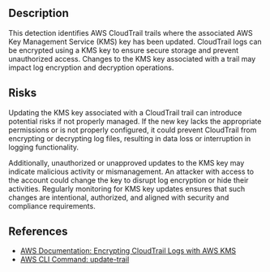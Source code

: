 ## Description

This detection identifies AWS CloudTrail trails where the associated AWS Key Management Service (KMS) key has been updated. CloudTrail logs can be encrypted using a KMS key to ensure secure storage and prevent unauthorized access. Changes to the KMS key associated with a trail may impact log encryption and decryption operations.

## Risks

Updating the KMS key associated with a CloudTrail trail can introduce potential risks if not properly managed. If the new key lacks the appropriate permissions or is not properly configured, it could prevent CloudTrail from encrypting or decrypting log files, resulting in data loss or interruption in logging functionality.

Additionally, unauthorized or unapproved updates to the KMS key may indicate malicious activity or mismanagement. An attacker with access to the account could change the key to disrupt log encryption or hide their activities. Regularly monitoring for KMS key updates ensures that such changes are intentional, authorized, and aligned with security and compliance requirements.

## References

- [AWS Documentation: Encrypting CloudTrail Logs with AWS KMS](https://docs.aws.amazon.com/awscloudtrail/latest/userguide/encrypting-cloudtrail-log-files-with-aws-kms.html)
- [AWS CLI Command: update-trail](https://docs.aws.amazon.com/cli/latest/reference/cloudtrail/update-trail.html)
